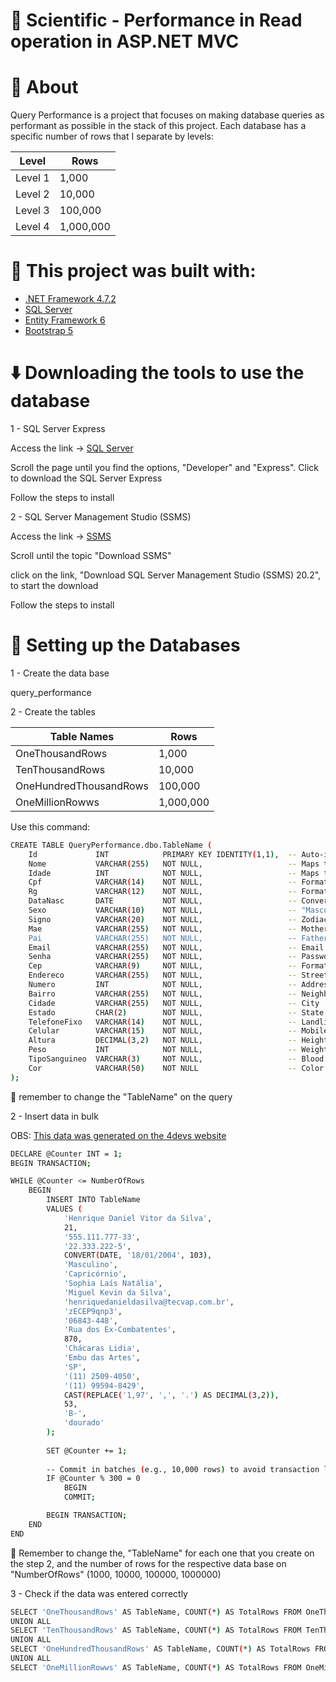 # 🧪 Scientific - Performance in Read operation in ASP.NET MVC

# 📖 About

Query Performance is a project that focuses on making database queries as performant as possible in the stack of this project. Each database has a specific number of rows that I separate by levels:

| Level   | Rows       |
|---------|------------|
| Level 1 | 1,000      |
| Level 2 | 10,000     |
| Level 3 | 100,000    |
| Level 4 | 1,000,000  |

# 🧱 This project was built with:

- [.NET Framework 4.7.2](https://dotnet.microsoft.com/en-us/download/dotnet-framework/net472)
- [SQL Server](https://www.microsoft.com/en/sql-server/sql-server-downloads)
- [Entity Framework 6](https://learn.microsoft.com/en-us/ef/ef6/)
- [Bootstrap 5](https://getbootstrap.com/)

# ⬇️ Downloading the tools to use the database

1 - SQL Server Express

Access the link -> [SQL Server](https://www.microsoft.com/en/sql-server/sql-server-downloads)

Scroll the page until you find the options, "Developer" and "Express". Click to download the SQL Server Express

Follow the steps to install

2 - SQL Server Management Studio (SSMS)

Access the link -> [SSMS](https://learn.microsoft.com/en-us/sql/ssms/download-sql-server-management-studio-ssms?view=sql-server-ver16)

Scroll until the topic "Download SSMS"

click on the link, "Download SQL Server Management Studio (SSMS) 20.2", to start the download

Follow the steps to install

# 🎲 Setting up the Databases

1 - Create the data base

query_performance

2 - Create the tables

| Table Names               | Rows       |
|---------------------------|------------|
| OneThousandRows           | 1,000      |
| TenThousandRows           | 10,000     |
| OneHundredThousandRows    | 100,000    |
| OneMillionRowws           | 1,000,000  |

Use this command:

```bash
CREATE TABLE QueryPerformance.dbo.TableName (
    Id             INT            PRIMARY KEY IDENTITY(1,1),  -- Auto-incrementing primary key
    Nome           VARCHAR(255)   NOT NULL,                   -- Maps to JSON "nome"
    Idade          INT            NOT NULL,                   -- Maps to JSON "idade"
    Cpf            VARCHAR(14)    NOT NULL,                   -- Format "528.108.758-47" (14 chars)
    Rg             VARCHAR(12)    NOT NULL,                   -- Format "25.044.006-4" (12 chars)
    DataNasc       DATE           NOT NULL,                   -- Convert "18/01/2004" to DATE
    Sexo           VARCHAR(10)    NOT NULL,                   -- "Masculino" or "Feminino"
    Signo          VARCHAR(20)    NOT NULL,                   -- Zodiac sign
    Mae            VARCHAR(255)   NOT NULL,                   -- Mother's name
    Pai            VARCHAR(255)   NOT NULL,                   -- Father's name
    Email          VARCHAR(255)   NOT NULL,                   -- Email address
    Senha          VARCHAR(255)   NOT NULL,                   -- Password
    Cep            VARCHAR(9)     NOT NULL,                   -- Format
    Endereco       VARCHAR(255)   NOT NULL,                   -- Street address
    Numero         INT            NOT NULL,                   -- Address number
    Bairro         VARCHAR(255)   NOT NULL,                   -- Neighborhood
    Cidade         VARCHAR(255)   NOT NULL,                   -- City
    Estado         CHAR(2)        NOT NULL,                   -- State abbreviation
    TelefoneFixo   VARCHAR(14)    NOT NULL,                   -- Landline phone
    Celular        VARCHAR(15)    NOT NULL,                   -- Mobile phone
    Altura         DECIMAL(3,2)   NOT NULL,                   -- Height as decimal
    Peso           INT            NOT NULL,                   -- Weight
    TipoSanguineo  VARCHAR(3)     NOT NULL,                   -- Blood type
    Cor            VARCHAR(50)    NOT NULL                    -- Color
);
```

👀 remember to change the "TableName" on the query

2 - Insert data in bulk

OBS: [This data was generated on the 4devs website](https://www.4devs.com.br/gerador_de_pessoas)

```bash
DECLARE @Counter INT = 1;
BEGIN TRANSACTION;

WHILE @Counter <= NumberOfRows
	BEGIN
	    INSERT INTO TableName
		VALUES (
		    'Henrique Daniel Vitor da Silva', 
		    21, 
		    '555.111.777-33', 
		    '22.333.222-5', 
		    CONVERT(DATE, '18/01/2004', 103),
		    'Masculino', 
		    'Capricórnio', 
		    'Sophia Laís Natália', 
		    'Miguel Kevin da Silva', 
		    'henriquedanieldasilva@tecvap.com.br', 
		    'zECEP9qnp3', 
		    '06843-448', 
		    'Rua dos Ex-Combatentes', 
		    870, 
		    'Chácaras Lidia', 
		    'Embu das Artes', 
		    'SP', 
		    '(11) 2509-4050', 
		    '(11) 99594-8429', 
		    CAST(REPLACE('1,97', ',', '.') AS DECIMAL(3,2)),
		    53, 
		    'B-', 
		    'dourado'
		);
	    
		SET @Counter += 1;
		
		-- Commit in batches (e.g., 10,000 rows) to avoid transaction log bloat
		IF @Counter % 300 = 0
			BEGIN
			COMMIT;

		BEGIN TRANSACTION;
	END
END
```

👀  Remember to change the, "TableName" for each one that you create on the step 2, and the number of rows for the respective data base on "NumberOfRows" (1000, 10000, 100000, 1000000)

3 - Check if the data was entered correctly

```bash
SELECT 'OneThousandRows' AS TableName, COUNT(*) AS TotalRows FROM OneThousandRows
UNION ALL
SELECT 'TenThousandRows' AS TableName, COUNT(*) AS TotalRows FROM TenThousandRows
UNION ALL
SELECT 'OneHundredThousandRows' AS TableName, COUNT(*) AS TotalRows FROM OneHundredThousandRows
UNION ALL
SELECT 'OneMillionRowws' AS TableName, COUNT(*) AS TotalRows FROM OneMillionRowws;
```
